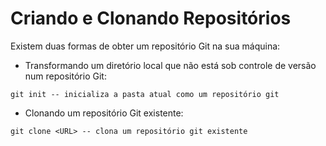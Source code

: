 # Criando e Clonando Repositórios 

Existem duas formas de obter um repositório Git na sua máquina:

- Transformando um diretório local que não está sob controle de versão num repositório Git:

```
git init -- inicializa a pasta atual como um repositório git
```

- Clonando um repositório Git existente:

```
git clone <URL> -- clona um repositório git existente
```

